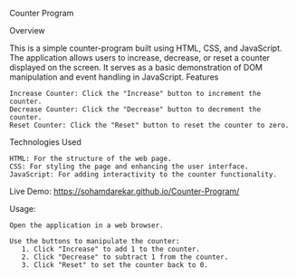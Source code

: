Counter Program

Overview

This is a simple counter-program built using HTML, CSS, and JavaScript. The application allows users to increase, decrease, or reset a counter displayed on the screen. It serves as a basic demonstration of DOM manipulation and event handling in JavaScript.
Features

    Increase Counter: Click the "Increase" button to increment the counter.
    Decrease Counter: Click the "Decrease" button to decrement the counter.
    Reset Counter: Click the "Reset" button to reset the counter to zero.

Technologies Used

    HTML: For the structure of the web page.
    CSS: For styling the page and enhancing the user interface.
    JavaScript: For adding interactivity to the counter functionality.

Live Demo: https://sohamdarekar.github.io/Counter-Program/

Usage:

    Open the application in a web browser.
    
    Use the buttons to manipulate the counter:
       1. Click "Increase" to add 1 to the counter.
       2. Click "Decrease" to subtract 1 from the counter.
       3. Click "Reset" to set the counter back to 0.

  
